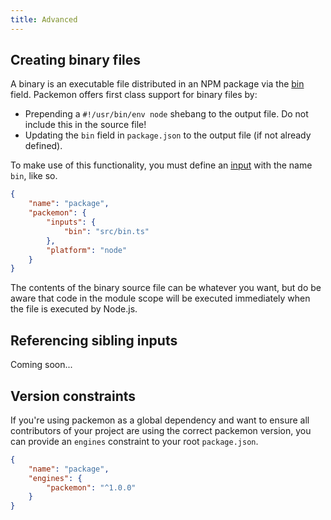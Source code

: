 ```yaml
---
title: Advanced
---
```


## Creating binary files

A binary is an executable file distributed in an NPM package via the
[bin](https://docs.npmjs.com/files/package.json#bin) field. Packemon offers first class support for
binary files by:

- Prepending a `#!/usr/bin/env node` shebang to the output file. Do not include this in the source
  file!
- Updating the `bin` field in `package.json` to the output file (if not already defined).

To make use of this functionality, you must define an [input](./config.md#inputs) with the name
`bin`, like so.

```json title="package.json"
{
	"name": "package",
	"packemon": {
		"inputs": {
			"bin": "src/bin.ts"
		},
		"platform": "node"
	}
}
```

The contents of the binary source file can be whatever you want, but do be aware that code in the
module scope will be executed immediately when the file is executed by Node.js.

## Referencing sibling inputs

Coming soon...

## Version constraints

If you're using packemon as a global dependency and want to ensure all contributors of your project
are using the correct packemon version, you can provide an `engines` constraint to your root
`package.json`.

```json title="package.json"
{
	"name": "package",
	"engines": {
		"packemon": "^1.0.0"
	}
}
```
